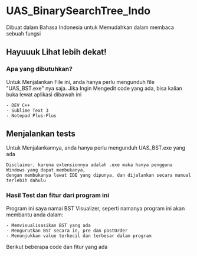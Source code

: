 # UAS_BinarySearchTree_Indo
Dibuat dalam Bahasa Indonesia untuk Memudahkan dalam membaca sebuah fungsi

## Hayuuuk Lihat lebih dekat!

### Apa yang dibutuhkan?
Untuk Menjalankan File ini, anda hanya perlu mengunduh file "UAS_BST.exe" nya saja.
Jika Ingin Mengedit code yang ada, bisa kalian buka lewat aplikasi dibawah ini
```
- DEV C++
- Sublime Text 3
- Notepad Plus-Plus
```

## Menjalankan tests

Untuk Menjalankannya, anda hanya perlu mengunduh UAS_BST.exe yang ada
```
Disclaimer, karena extensionnya adalah .exe maka hanya pengguna Windows yang dapat membukanya,
dengan membukanya lewat IDE yang dipunya, dan dijalankan secara manual terlebih dahulu
```

### Hasil Test dan fitur dari program ini

Program ini saya namai BST Visualizer, seperti namanya
program ini akan membantu anda dalam:

```
- Memvisualisasikan BST yang ada
- Mengurutkan BST secara in, pre dan postOrder
- Menunjukkan value terkecil dan terbesar dalam program
```

Berikut beberapa code dan fitur yang ada

- *Fungsi Insert*
```
BST* BST :: Insert(BST *root, int value) {
    if(!root) {
        // Memasukkan data pertama, jika rootnya kosong
        return new BST(value);
    }

    // Insert data.
    // Memasukkan data dengan mengecek nilai dari node yang akan dimasukkan
    if(value > root->data) {
		//Jika lebih besar dari node sebelumnya 
		//maka akan masuk ke node kanan
        root->right = Insert(root->right, value);
    }
    
    else{
		//Jika lebih kecil dari node sebelumnya 
		//maka akan masuk ke node kiri
        root->left = Insert(root->left, value);
    }
    
    // Setelah selesai, maka node yang dimasukkan akan menjadi root
    return root;
}
```

- *Fungsi In Order*
```
void BST :: Inorder(BST *root) {
    if(!root) {
        return;
    }
    Inorder(root->left);
    cout << root->data <<"->" ;
    Inorder(root->right);
}
```

- *Fungsi Pre Order*
```
void BST :: preorderTraversal(BST *root) {
    if(!root) {
        return;
    }
    cout << root->data << "->";
  	preorderTraversal(root->left);
  	preorderTraversal(root->right);
}

```

- *Fungsi Post Order*
```
void BST :: postorderTraversal(BST *root) {
    if(!root) {
        return;
    }
  	postorderTraversal(root->left);
  	postorderTraversal(root->right);
  	cout << root->data << "->";
}
```
- *Menentukan Value Paling besar*
```
// Scanning value paling besar
int BST::maxValue(BST* node){
    BST* current = node;

	// dengan mencari lewat node paling kanan
    while (current && current->right != NULL)
        current = current->right;

    return current->data;
}
```

- *Menentukan Value Paling kecil*
```
// Scanning value paling kecil
int BST::minValue(BST* node){
    BST* current = node;

	// dengan mencari lewat node paling kiri
    while (current && current->left != NULL)
        current = current->left;

    return current->data;
}
```

*Disclaimer
```
Expect akan ada error jika dibuka di IDE yang berbeda
```

## Dibuat Dengan

* [Sublime Text](https://www.sublimetext.com/) - Pembuatan .exe
* [DEV C++](https://sourceforge.net/projects/orwelldevcpp/) - IDE Utama


## Authors
* **Gelar Asto Bawono - (1910512034)** 

## Lisensi
Projek ini bersifat open source

## Terima Kasih Kepada
* Inspiration (pak DR. Achmad Solichin)
